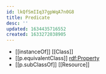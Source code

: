 ```yaml
---
id: lkQfSmIIq37gpWqA7n0G8
title: Predicate
desc: ''
updated: 1634435716552
created: 1633272038905
---
```



- [[instanceOf]] [[Class]] 
- [[p.equivalentClass]] [rdf:Property](http://www.w3.org/1999/02/22-rdf-syntax-ns#Property)
- [[p.subClassOf]] [[Resource]]
